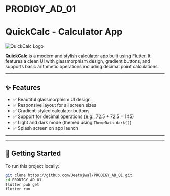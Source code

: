 # PRODIGY_AD_01
# QuickCalc - Calculator App

![QuickCalc Logo](assets/images/QuickCalc.png) 

**QuickCalc** is a modern and stylish calculator app built using Flutter. It features a clean UI with glassmorphism design, gradient buttons, and supports basic arithmetic operations including decimal point calculations.

---

## ✨ Features

- ✅ Beautiful glassmorphism UI design  
- ✅ Responsive layout for all screen sizes  
- ✅ Gradient-styled calculator buttons  
- ✅ Support for decimal operations (e.g., 72.5 + 72.5 = 145)  
- ✅ Light and dark mode (themed using `ThemeData.dark()`)  
- ✅ Splash screen on app launch  

---


---

## 🚀 Getting Started

To run this project locally:

```bash
git clone https://github.com/Jeetojwal/PRODIGY_AD_01.git
cd PRODIGY_AD_01
flutter pub get
flutter run


